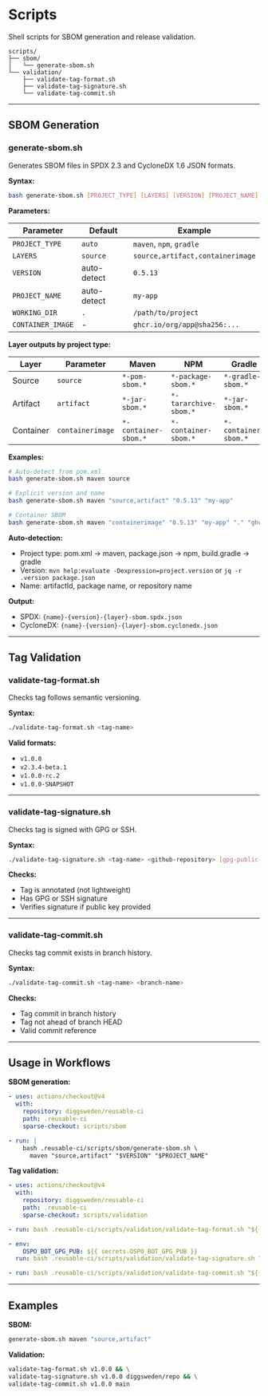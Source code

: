 # Scripts

Shell scripts for SBOM generation and release validation.

```
scripts/
├── sbom/
│   └── generate-sbom.sh
└── validation/
    ├── validate-tag-format.sh
    ├── validate-tag-signature.sh
    └── validate-tag-commit.sh
```

---

## SBOM Generation

### generate-sbom.sh

Generates SBOM files in SPDX 2.3 and CycloneDX 1.6 JSON formats.

**Syntax:**
```bash
bash generate-sbom.sh [PROJECT_TYPE] [LAYERS] [VERSION] [PROJECT_NAME] [WORKING_DIR] [CONTAINER_IMAGE]
```

**Parameters:**

| Parameter | Default | Example |
|-----------|---------|---------|
| `PROJECT_TYPE` | `auto` | `maven`, `npm`, `gradle` |
| `LAYERS` | `source` | `source,artifact,containerimage` |
| `VERSION` | auto-detect | `0.5.13` |
| `PROJECT_NAME` | auto-detect | `my-app` |
| `WORKING_DIR` | `.` | `/path/to/project` |
| `CONTAINER_IMAGE` | - | `ghcr.io/org/app@sha256:...` |

**Layer outputs by project type:**

| Layer | Parameter | Maven | NPM | Gradle |
|-------|-----------|-------|-----|--------|
| Source | `source` | `*-pom-sbom.*` | `*-package-sbom.*` | `*-gradle-sbom.*` |
| Artifact | `artifact` | `*-jar-sbom.*` | `*-tararchive-sbom.*` | `*-jar-sbom.*` |
| Container | `containerimage` | `*-container-sbom.*` | `*-container-sbom.*` | `*-container-sbom.*` |

**Examples:**

```bash
# Auto-detect from pom.xml
bash generate-sbom.sh maven source

# Explicit version and name
bash generate-sbom.sh maven "source,artifact" "0.5.13" "my-app"

# Container SBOM
bash generate-sbom.sh maven "containerimage" "0.5.13" "my-app" "." "ghcr.io/org/app@sha256:..."
```

**Auto-detection:**
- Project type: pom.xml → maven, package.json → npm, build.gradle → gradle
- Version: `mvn help:evaluate -Dexpression=project.version` or `jq -r .version package.json`
- Name: artifactId, package name, or repository name

**Output:**
- SPDX: `{name}-{version}-{layer}-sbom.spdx.json`
- CycloneDX: `{name}-{version}-{layer}-sbom.cyclonedx.json`

---

## Tag Validation

### validate-tag-format.sh

Checks tag follows semantic versioning.

**Syntax:**
```bash
./validate-tag-format.sh <tag-name>
```

**Valid formats:**
- `v1.0.0`
- `v2.3.4-beta.1`
- `v1.0.0-rc.2`
- `v1.0.0-SNAPSHOT`

---

### validate-tag-signature.sh

Checks tag is signed with GPG or SSH.

**Syntax:**
```bash
./validate-tag-signature.sh <tag-name> <github-repository> [gpg-public-key]
```

**Checks:**
- Tag is annotated (not lightweight)
- Has GPG or SSH signature
- Verifies signature if public key provided

---

### validate-tag-commit.sh

Checks tag commit exists in branch history.

**Syntax:**
```bash
./validate-tag-commit.sh <tag-name> <branch-name>
```

**Checks:**
- Tag commit in branch history
- Tag not ahead of branch HEAD
- Valid commit reference

---

## Usage in Workflows

**SBOM generation:**
```yaml
- uses: actions/checkout@v4
  with:
    repository: diggsweden/reusable-ci
    path: .reusable-ci
    sparse-checkout: scripts/sbom

- run: |
    bash .reusable-ci/scripts/sbom/generate-sbom.sh \
      maven "source,artifact" "$VERSION" "$PROJECT_NAME"
```

**Tag validation:**
```yaml
- uses: actions/checkout@v4
  with:
    repository: diggsweden/reusable-ci
    path: .reusable-ci
    sparse-checkout: scripts/validation

- run: bash .reusable-ci/scripts/validation/validate-tag-format.sh "${{ github.ref_name }}"

- env:
    OSPO_BOT_GPG_PUB: ${{ secrets.OSPO_BOT_GPG_PUB }}
  run: bash .reusable-ci/scripts/validation/validate-tag-signature.sh "${{ github.ref_name }}" "${{ github.repository }}" "$OSPO_BOT_GPG_PUB"

- run: bash .reusable-ci/scripts/validation/validate-tag-commit.sh "${{ github.ref_name }}" "main"
```

---

## Examples

**SBOM:**
```bash
generate-sbom.sh maven "source,artifact"
```

**Validation:**
```bash
validate-tag-format.sh v1.0.0 && \
validate-tag-signature.sh v1.0.0 diggsweden/repo && \
validate-tag-commit.sh v1.0.0 main
```